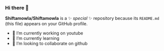 ### Hi there 👋
**Shiftamowla/Shiftamowla** is a ✨ _special_ ✨ repository because its `README.md` (this file) appears on your GitHub profile.
- 🔭 I’m currently working on youtube
- 🌱 I’m currently learning 
- 👯 I’m looking to collaborate on github
